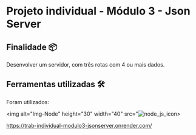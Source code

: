 # Projeto individual - Módulo 3 - Json Server

## Finalidade 📦

<p> Desenvolver um servidor, com três rotas com 4 ou mais dados. </p>

## Ferramentas utilizadas 🛠️

<p> Foram utilizados: </p>

<img alt="Img-Node" height="30" width="40" src="![node_js_icon](https://user-images.githubusercontent.com/114154174/208789992-cd4c11d7-b5a6-4c0a-be85-4e2aa9a3b30f.png")>





https://trab-individual-modulo3-jsonserver.onrender.com/

